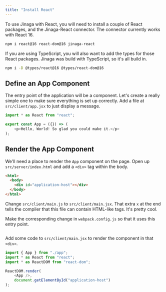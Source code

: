 ```yaml
---
title: "Install React"
---
```


To use Jinaga with React, you will need to install a couple of React packages, and the Jinaga-React connector.
The connector currently works with React 16.

```bash
npm i react@16 react-dom@16 jinaga-react
```

If you are using TypeScript, you will also want to add the types for those React packages.
Jinaga was build with TypeScript, so it's all build in.

```bash
npm i -D @types/react@16 @types/react-dom@16
```

## Define an App Component

The entry point of the application will be a component.
Let's create a really simple one to make sure everything is set up correctly.
Add a file at `src/client/app.jsx` to just display a message.

```javascript
import * as React from "react";

export const App = ({}) => (
    <p>Hello, World! So glad you could make it.</p>
);
```

## Render the App Component

We'll need a place to render the `App` component on the page.
Open up `src/server/index.html` and add a `<div>` tag within the body.

```html
<html>
  <body>
    <div id="application-host"></div>
  </body>
</html>
```

Change `src/client/main.js` to `src/client/main.jsx`.
That extra `x` at the end tells the compiler that this file can contain HTML-like tags.
It's pretty cool.

Make the corresponding change in `webpack.config.js` so that it uses this entry point.

```javascript

```

Add some code to `src/client/main.jsx` to render the component in that `<div>`.

```javascript
import { App } from "./app";
import * as React from "react";
import * as ReactDOM from "react-dom";

ReactDOM.render(
    <App />,
    document.getElementById("application-host")
);
```